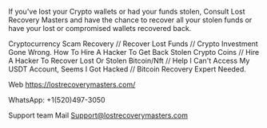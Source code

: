 If you've lost your Crypto wallets or had your funds stolen, Consult Lost Recovery Masters and have the chance to recover all your stolen funds or have your lost or compromised wallets recovered back.

Cryptocurrency Scam Recovery // Recover Lost Funds // Crypto Investment Gone Wrong. How To Hire A Hacker To Get Back Stolen Crypto Coins // Hire A Hacker To Recover Lost Or Stolen Bitcoin/Nft // Help I Can't Access My USDT Account, Seems I Got Hacked // Bitcoin Recovery Expert Needed.

Web https://lostrecoverymasters.com/   

WhatsApp: +1(520)497-3050

Support team Mail   Support@lostrecoverymasters.com
